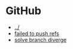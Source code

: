 # GitHub

- [../](../README.md)
- [failed to push refs](./failed-to-push-refs.md)
- [solve branch diverge](./solve-branch-diverge.md)
